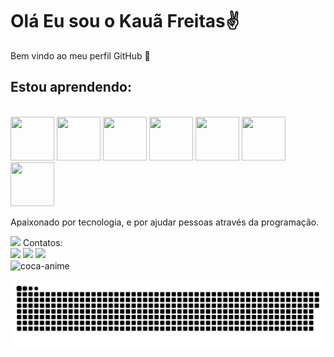 # Olá Eu sou o Kauã Freitas✌️
Bem vindo ao meu perfil GitHub 👋

## Estou aprendendo:
<div style= "display:inline_block"><br/> 
<img src="https://cdn.jsdelivr.net/gh/devicons/devicon/icons/csharp/csharp-original.svg" width="70" height="70"/> <img src="https://cdn.jsdelivr.net/gh/devicons/devicon/icons/git/git-original-wordmark.svg" width="70" height="70"/> <img src="https://cdn.jsdelivr.net/gh/devicons/devicon/icons/mysql/mysql-original.svg" width="70" height="70"/> <img src="https://cdn.jsdelivr.net/gh/devicons/devicon@latest/icons/css3/css3-original.svg" width="70" height="70" /> <img src="https://cdn.jsdelivr.net/gh/devicons/devicon@latest/icons/javascript/javascript-original.svg"  width="70" height="70" /> <img src="https://cdn.jsdelivr.net/gh/devicons/devicon@latest/icons/html5/html5-plain-wordmark.svg"  width="70" height="70"  /> <img src="https://cdn.jsdelivr.net/gh/devicons/devicon@latest/icons/nodejs/nodejs-original-wordmark.svg" width="70" height="70" />



          
</div>

Apaixonado por tecnologia, e por ajudar pessoas através da programação.

<img loading="lazy" height="180em" src="https://github-readme-stats.vercel.app/api/top-langs/?username=Kaaunty&layout=compact&langs_count=7&theme=dracula"/>
Contatos:
<div>
<a href="https://www.instagram.com/kaauafreitas/" target="_blank"><img loading="lazy" src="https://img.shields.io/badge/-Instagram-%23E4405F?style=for-the-badge&logo=instagram&logoColor=white" target="_blank"></a>
<a href = "mailto:kaaunt5@gmail.com"><img loading="lazy" src="https://img.shields.io/badge/Gmail-D14836?style=for-the-badge&logo=gmail&logoColor=white" target="_blank"></a>
<a href="https://www.linkedin.com/in/kauã-freitass" target="_blank"><img loading="lazy" src="https://img.shields.io/badge/-LinkedIn-%230077B5?style=for-the-badge&logo=linkedin&logoColor=white" target="_blank"></a>   
</div>

<img align="center" alt="coca-anime"  src="https://cdn.discordapp.com/attachments/556725933201948675/1033576515457273877/e811c1f38c07106b6ca9a4492cd6d32a.gif">

![snake gif](https://github.com/Kaaunty/Kaaunty/blob/output/github-snake.svg)
